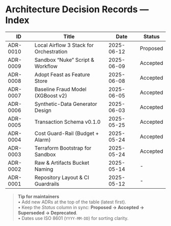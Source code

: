 # Architecture Decision Records — Index

| ID       | Title                                     | Date        | Status   |
|----------|-------------------------------------------|-------------|----------|
| ADR-0010 | Local Airflow 3 Stack for Orchestration   | 2025-06-12  | Proposed |
| ADR-0009 | Sandbox “Nuke” Script & Workflow          | 2025-06-09  | Accepted |
| ADR-0008 | Adopt Feast as Feature Store              | 2025-06-08  | Accepted |
| ADR-0007 | Baseline Fraud Model (XGBoost v2)         | 2025-06-05  | Accepted |
| ADR-0006 | Synthetic-Data Generator Design           | 2025-06-03  | Accepted |
| ADR-0005 | Transaction Schema v0.1.0                 | 2025-05-25  | Accepted |
| ADR-0004 | Cost Guard-Rail (Budget + Alarm)          | 2025-05-24  | Accepted |
| ADR-0003 | Terraform Bootstrap for Sandbox           | 2025-05-24  | Accepted |
| ADR-0002 | Raw & Artifacts Bucket Naming             | 2025-05-14  | -        |
| ADR-0001 | Repository Layout & CI Guardrails         | 2025-05-12  | -        |

> **Tip for maintainers**  
> • Add new ADRs at the top of the table (latest first).<br>
> • Keep the *Status* column in sync: **Proposed → Accepted → Superseded → Deprecated**.<br>
> • Dates use ISO 8601 (`YYYY-MM-DD`) for sorting clarity.

